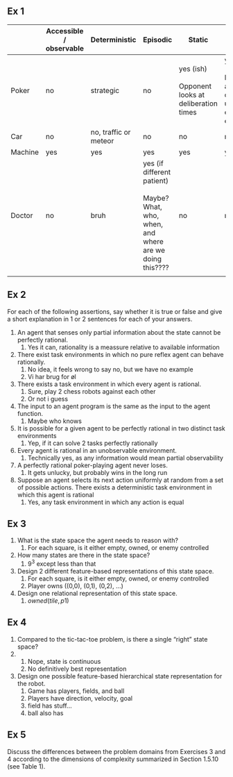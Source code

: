## Ex 1

|         | Accessible / observable | Deterministic         | Episodic                                                                                     | Static                                                | Discrete                                                               | Single Agent |
| ------- | ----------------------- | --------------------- | -------------------------------------------------------------------------------------------- | ----------------------------------------------------- | ---------------------------------------------------------------------- | ------------ |
| Poker   | no                      | strategic             | no                                                                                           | yes (ish)<br><br>Opponent looks at deliberation times | yes (ish)<br><br>Perceptions are not discrete, b ut everything else is | no           |
| Car     | no                      | no, traffic or meteor | no                                                                                           | no                                                    | no                                                                     | no           |
| Machine | yes                     | yes                   | yes                                                                                          | yes                                                   | yes                                                                    | yes          |
| Doctor  | no                      | bruh                  | yes (if different patient)<br><br>Maybe?<br>What, who, when, and where are we doing this???? | no                                                    | no                                                                     | yes? ish     |
|         |                         |                       |                                                                                              |                                                       |                                                                        |              |
## Ex 2
For each of the following assertions, say whether it is true or false and give a short explanation in 1 or 2 sentences for each of your answers.

1. An agent that senses only partial information about the state cannot be perfectly rational.
	1. Yes it can, rationality is a meassure relative to available information
2. There exist task environments in which no pure reflex agent can behave rationally.
	1. No idea, it feels wrong to say no, but we have no example
	2. Vi har brug for øl
3. There exists a task environment in which every agent is rational.
	1. Sure, play 2 chess robots against each other
	2. Or not i guess
4. The input to an agent program is the same as the input to the agent function.
	1. Maybe who knows
5. It is possible for a given agent to be perfectly rational in two distinct task environments
	1. Yep, if it can solve 2 tasks perfectly rationally
6. Every agent is rational in an unobservable environment.
	1. Technically yes, as any information would mean partial observability
7. A perfectly rational poker-playing agent never loses.
	1. It gets unlucky, but probably wins in the long run
8. Suppose an agent selects its next action uniformly at random from a set of possible actions. There exists a deterministic task environment in which this agent is rational
	1. Yes, any task environment in which any action is equal

## Ex 3
1. What is the state space the agent needs to reason with?
	1. For each square, is it either empty, owned, or enemy controlled
2.  How many states are there in the state space?
	1. $9^3$ except less than that
3.  Design 2 different feature-based representations of this state space.
	1. For each square, is it either empty, owned, or enemy controlled
	2. Player owns ((0,0), (0,1), (0,2), ...)
4.  Design one relational representation of this state space.
	1. $owned(tile, p1)$

## Ex 4
1. Compared to the tic-tac-toe problem, is there a single “right” state space?
2. 
	1. Nope, state is continuous
	2. No definitively best representation
3. Design one possible feature-based hierarchical state representation for the robot.
	1. Game has players, fields, and ball
	2. Players have direction, velocity, goal
	3. field has stuff...
	4. ball also has 

## Ex 5
Discuss the differences between the problem domains from Exercises 3 and 4 according to the dimensions of complexity summarized in Section 1.5.10 (see Table 1).
